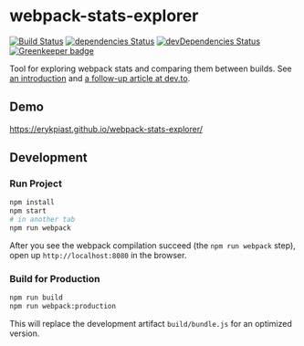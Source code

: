 webpack-stats-explorer
======================

[![Build Status](https://travis-ci.com/erykpiast/webpack-stats-explorer.svg?branch=master)](https://travis-ci.com/erykpiast/webpack-stats-explorer)
[![dependencies Status](https://david-dm.org/erykpiast/webpack-stats-explorer/status.svg)](https://david-dm.org/erykpiast/webpack-stats-explorer)
[![devDependencies Status](https://david-dm.org/erykpiast/webpack-stats-explorer/dev-status.svg)](https://david-dm.org/erykpiast/webpack-stats-explorer?type=dev)
[![Greenkeeper badge](https://badges.greenkeeper.io/erykpiast/webpack-stats-explorer.svg)](https://greenkeeper.io/)

Tool for exploring webpack stats and comparing them between builds. See [an introduction](https://dev.to/erykpiast/why-does-your-bundle-grow-a7n) and [a follow-up article at dev.to](https://dev.to/erykpiast/the-story-about-a-few-imports-40jm).

## Demo

https://erykpiast.github.io/webpack-stats-explorer/

## Development

### Run Project

```sh
npm install
npm start
# in another tab
npm run webpack
```
After you see the webpack compilation succeed (the `npm run webpack` step), open up `http://localhost:8080` in the browser.

### Build for Production

```sh
npm run build
npm run webpack:production
```

This will replace the development artifact `build/bundle.js` for an optimized version.
